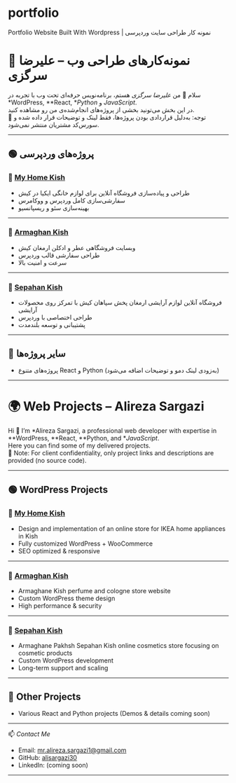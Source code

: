 # portfolio
Portfolio Website Built With Wordpress | نمونه کار طراحی سایت وردپرسی
# 📂 نمونه‌کارهای طراحی وب – علیرضا سرگزی

سلام 👋 من *علیرضا سرگزی* هستم، برنامه‌نویس حرفه‌ای تحت وب با تجربه در *WordPress, **React, **Python* و *JavaScript*.  
در این بخش می‌تونید بخشی از پروژه‌های انجام‌شده‌ی من رو مشاهده کنید.  
🔗 توجه: به‌دلیل قراردادی بودن پروژه‌ها، فقط لینک و توضیحات قرار داده شده و سورس‌کد مشتریان منتشر نمی‌شود.  

---

## 🟢 پروژه‌های وردپرسی

### 🛒 [My Home Kish](https://myhomekish.com)
- طراحی و پیاده‌سازی فروشگاه آنلاین برای لوازم خانگی ایکیا در کیش  
- سفارشی‌سازی کامل وردپرس و ووکامرس  
- بهینه‌سازی سئو و ریسپانسیو  

---

### 🛒 [Armaghan Kish](https://armaghankish.ir)
- وبسایت فروشگاهی عطر و ادکلن ارمغان کیش   
- طراحی سفارشی قالب وردپرس  
- سرعت و امنیت بالا  

---


### 🛒 [Sepahan Kish](https://sepahankish.com)
- فروشگاه آنلاین لوازم آرایشی ارمغان پخش سپاهان کیش با تمرکز روی محصولات آرایشی   
- طراحی اختصاصی با وردپرس  
- پشتیبانی و توسعه بلندمدت  

---

## 🔵 سایر پروژه‌ها
- پروژه‌های متنوع React و Python (به‌زودی لینک دمو و توضیحات اضافه می‌شود)  

---

# 🌍 Web Projects – Alireza Sargazi

Hi 👋 I’m *Alireza Sargazi, a professional web developer with expertise in **WordPress, **React, **Python, and **JavaScript*.  
Here you can find some of my delivered projects.  
🔗 Note: For client confidentiality, only project links and descriptions are provided (no source code).  

---

## 🟢 WordPress Projects

### 🛒 [My Home Kish](https://myhomekish.com)
- Design and implementation of an online store for IKEA home appliances in Kish 
- Fully customized WordPress + WooCommerce  
- SEO optimized & responsive  

---

### 🛒 [Armaghan Kish](https://armaghankish.ir)
- Armaghane Kish perfume and cologne store website 
- Custom WordPress theme design  
- High performance & security  

---


### 🛒 [Sepahan Kish](https://sepahankish.com)
- Armaghane Pakhsh Sepahan Kish online cosmetics store focusing on cosmetic products 
- Custom WordPress development  
- Long-term support and scaling  

---

## 🔵 Other Projects
- Various React and Python projects (Demos & details coming soon)  

---

📫 *Contact Me*  
- Email: [mr.alireza.sargazi1@gmail.com](mailto:mr.alireza.sargazi1@gmail.com)  
- GitHub: [alisargazi30](https://github.com/alisargazi30)  
- LinkedIn: (coming soon)  

---
